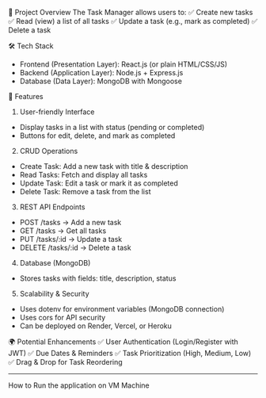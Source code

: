 🎯 Project Overview
The Task Manager allows users to: ✅ Create new tasks
✅ Read (view) a list of all tasks
✅ Update a task (e.g., mark as completed)
✅ Delete a task

🛠️ Tech Stack
 - Frontend (Presentation Layer): React.js (or plain HTML/CSS/JS)
 - Backend (Application Layer): Node.js + Express.js
 - Database (Data Layer): MongoDB with Mongoose

📌 Features
1. User-friendly Interface
 - Display tasks in a list with status (pending or completed)
 - Buttons for edit, delete, and mark as completed

2. CRUD Operations
 - Create Task: Add a new task with title & description
 - Read Tasks: Fetch and display all tasks
 - Update Task: Edit a task or mark it as completed
 - Delete Task: Remove a task from the list

3. REST API Endpoints
 - POST /tasks → Add a new task
 - GET /tasks → Get all tasks
 - PUT /tasks/:id → Update a task
 - DELETE /tasks/:id → Delete a task

4. Database (MongoDB)
 - Stores tasks with fields: title, description, status

5. Scalability & Security
 - Uses dotenv for environment variables (MongoDB connection)
 - Uses cors for API security
 - Can be deployed on Render, Vercel, or Heroku

🌍 Potential Enhancements
✅ User Authentication (Login/Register with JWT)
✅ Due Dates & Reminders
✅ Task Prioritization (High, Medium, Low)
✅ Drag & Drop for Task Reordering

----------------------------------------------------------------------------------
How to Run the application on VM Machine
